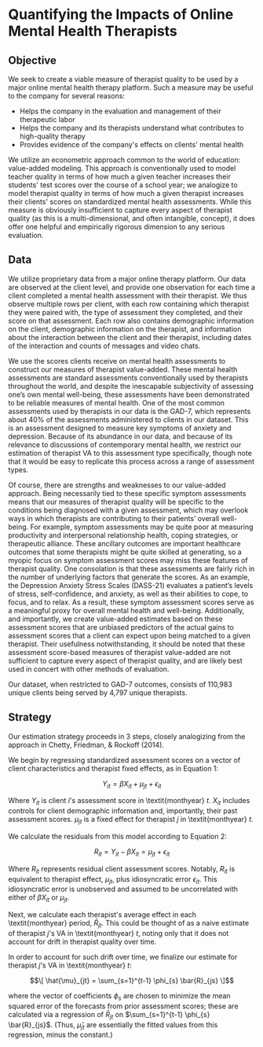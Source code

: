 # Quantifying the Impacts of Online Mental Health Therapists

## Objective
We seek to create a viable measure of therapist quality to be used by a major online mental health therapy platform. Such a measure may be useful to the company for several reasons:

* Helps the company in the evaluation and management of their therapeutic labor
* Helps the company and its therapists understand what contributes to high-quality therapy
* Provides evidence of the company's effects on clients' mental health

We utilize an econometric approach common to the world of education: value-added modeling. This approach is conventionally used to model teacher quality in terms of how much a given teacher increases their students' test scores over the course of a school year; we analogize to model therapist quality in terms of how much a given therapist increases their clients' scores on standardized mental health assessments. While this measure is obviously insufficient to capture every aspect of therapist quality (as this is a multi-dimensional, and often intangible, concept), it does offer one helpful and empirically rigorous dimension to any serious evaluation. 

## Data
We utilize proprietary data from a major online therapy platform. Our data are observed at the client level, and provide one observation for each time a client completed a mental health assessment with their therapist. We thus observe multiple rows per client, with each row containing which therapist they were paired with, the type of assessment they completed, and their score on that assessment. Each row also contains demographic information on the client, demographic information on the therapist, and information about the interaction between the client and their therapist, including dates of the interaction and counts of messages and video chats. 

We use the scores clients receive on mental health assessments to construct our measures of therapist value-added. These mental health assessments are standard assessments conventionally used by therapists throughout the world, and despite the inescapable subjectivity of assessing one’s own mental well-being, these assessments have been demonstrated to be reliable measures of mental health. One of the most common assessments used by therapists in our data is the GAD-7, which represents about 40% of the assessments administered to clients in our dataset. This is an assessment designed to measure key symptoms of anxiety and depression. Because of its abundance in our data, and because of its relevance to discussions of contemporary mental health, we restrict our estimation of therapist VA to this assessment type specifically, though note that it would be easy to replicate this process across a range of assessment types.

Of course, there are strengths and weaknesses to our value-added approach. Being necessarily tied to these specific symptom assessments means that our measures of therapist quality will be specific to the conditions being diagnosed with a given assessment, which may overlook ways in which therapists are contributing to their patients’ overall well-being. For example, symptom assessments may be quite poor at measuring productivity and interpersonal relationship health, coping strategies, or therapeutic alliance. These ancillary outcomes are important healthcare outcomes that some therapists might be quite skilled at generating, so a myopic focus on symptom assessment scores may miss these features of therapist quality. One consolation is that these assessments are fairly rich in the number of underlying factors that generate the scores. As an example, the Depression Anxiety Stress Scales (DASS-21) evaluates a patient’s levels of stress, self-confidence, and anxiety, as well as their abilities to cope, to focus, and to relax. As a result, these symptom assessment scores serve as a meaningful proxy for overall mental health and well-being. Additionally, and importantly, we create value-added estimates based on these assessment scores that are unbiased predictors of the actual gains to assessment scores that a client can expect upon being matched to a given therapist. Their usefulness notwithstanding, it should be noted that these assessment score-based measures of therapist value-added are not sufficient to capture every aspect of therapist quality, and are likely best used in concert with other methods of evaluation.

Our dataset, when restricted to GAD-7 outcomes, consists of 110,983 unique clients being served by 4,797 unique therapists.

## Strategy

Our estimation strategy proceeds in 3 steps, closely analogizing from the approach in Chetty, Friedman, & Rockoff (2014).

We begin by regressing standardized assessment scores on a vector of client characteristics and therapist fixed effects, as in Equation 1:

$$Y_{it} = \beta X_{it}+\mu_{jt}+\epsilon_{it}$$

Where $Y_{it}$ is client $i$'s assessment score in \textit{monthyear} $t$. $X_{it}$ includes controls for client demographic information and, importantly, their past assessment scores. $\mu_{jt}$ is a fixed effect for therapist $j$ in \textit{monthyear} $t$.

We calculate the residuals from this model according to Equation 2:

$$R_{it}=Y_{it}-\beta X_{it} = \mu_{jt}+\epsilon_{it}$$

Where $R_{it}$ represents residual client assessment scores. Notably, $R_{it}$ is equivalent to therapist effect, $\mu_{jt}$, plus idiosyncratic error $\epsilon_{it}$. This idiosyncratic error is unobserved and assumed to be uncorrelated with either of $\beta X_{it}$ or $\mu_{jt}$.

Next, we calculate each therapist's average effect in each \textit{monthyear} period, $\bar{R}_{jt}$. This could be thought of as a naive estimate of therapist $j$'s VA in \textit{monthyear} $t$, noting only that it does not account for drift in therapist quality over time.

In order to account for such drift over time, we finalize our estimate for therapist $j$'s VA in \textit{monthyear} $t$:

$$\[ \hat{\mu}_{jt} = \sum_{s=1}^{t-1} \phi_{s} \bar{R}_{js}  \]$$

where the vector of coefficients $\phi_{s}$ are chosen to minimize the mean squared error of the forecasts from prior assessment scores; these are calculated via a regression of $\bar{R}_{jt}$ on $\sum_{s=1}^{t-1} \phi_{s} \bar{R}_{js}$. (Thus, $\hat{\mu}_{jt}$ are essentially the fitted values from this regression, minus the constant.) 
